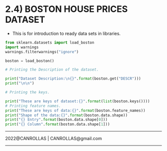 # 2.4) BOSTON HOUSE PRICES DATASET

- This is for introduction to ready data sets in libraries.

``` python
from sklearn.datasets import load_boston
import warnings
warnings.filterwarnings("ignore")

boston = load_boston()

# Printing the Description of the dataset.

print("Dataset Description:\n{}".format(boston.get("DESCR")))
print("\n\n")

# Printing the keys.

print("These are keys of dataset:{}".format(list(boston.keys())))
# Printing feature names.
print("These are keys of data:{}".format(boston.feature_names))
print("Shape of the data:{}".format(boston.data.shape))
print("{} Entry".format(boston.data.shape[0]))
print("{} Column".format(boston.data.shape[1]))
```

<hr>
2022@CANROLLAS | CANROLLAS@gmail.com
<hr>